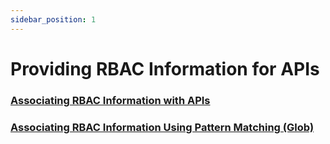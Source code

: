 ```yaml
---
sidebar_position: 1
---
```


# Providing RBAC Information for APIs

### [Associating RBAC Information with APIs](./api-rbac.md)

### [Associating RBAC Information Using Pattern Matching (Glob)](./api-rbac-glob.md)




